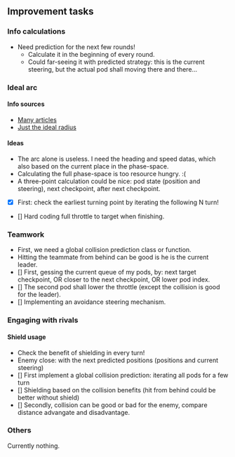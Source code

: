 ## Improvement tasks

### Info calculations

 - Need prediction for the next few rounds!
    - Calculate it in the beginning of every round.
    - Could far-seeing it with predicted strategy: this is the current steering, but the actual pod shall moving there and there...

### Ideal arc

#### Info sources

 - [Many articles](http://vamos.sourceforge.net/computer-controlled-cars/computer-controlled-cars.html)
 - [Just the ideal radius](https://math.stackexchange.com/questions/289575/car-racing-how-to-calculate-the-radius-of-the-racing-line-through-a-turn-of-var)

#### Ideas

 - The arc alone is useless. I need the heading and speed datas, which also based on the current place in the phase-space.
 - Calculating the full phase-space is too resource hungry. :(
 - A three-point calculation could be nice: pod state (position and steering), next checkpoint, after next checkpoint.
 - [x] First: check the earliest turning point by iterating the following N turn!
 - [] Hard coding full throttle to target when finishing.

### Teamwork

 - First, we need a global collision prediction class or function.
 - Hitting the teammate from behind can be good is he is the current leader.
 - [] First, gessing the current queue of my pods, by: next target checkpoint, OR closer to the next checkpoint, OR lower pod index.
 - [] The second pod shall lower the throttle (except the collision is good for the leader).
 - [] Implementing an avoidance steering mechanism.

### Engaging with rivals

#### Shield usage

 - Check the benefit of shielding in every turn!
 - Enemy close: with the next predicted positions (positions and current steering)
 - [] First implement a global collision prediction: iterating all pods for a few turn
 - [] Shielding based on the collision benefits (hit from behind could be better without shield)
 - [] Secondly, collision can be good or bad for the enemy, compare distance advangate and disadvantage.

### Others

Currently nothing.